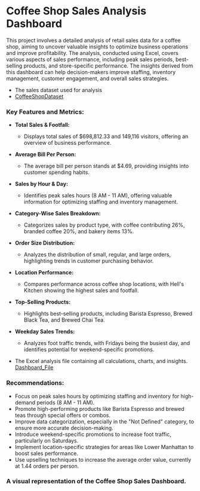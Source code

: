 # Coffee Shop Sales Analysis Dashboard

This project involves a detailed analysis of retail sales data for a coffee shop, aiming to uncover valuable insights to optimize business operations and improve profitability. The analysis, conducted using Excel, covers various aspects of sales performance, including peak sales periods, best-selling products, and store-specific performance. The insights derived from this dashboard can help decision-makers improve staffing, inventory management, customer engagement, and overall sales strategies.

-  The sales dataset used for analysis
-  <a href = "Coffee Shop Sales.xlsx">CoffeeShopDataset</a>

### Key Features and Metrics:

- **Total Sales & Footfall:**
    - Displays total sales of $698,812.33 and 149,116 visitors, offering an overview of business performance.
- **Average Bill Per Person:**
    - The average bill per person stands at $4.69, providing insights into customer spending habits.
- **Sales by Hour & Day:**
    - Identifies peak sales hours (8 AM - 11 AM), offering valuable information for optimizing staffing and inventory management.
- **Category-Wise Sales Breakdown:**
    - Categorizes sales by product type, with coffee contributing 26%, branded coffee 20%, and bakery items 13%.
- **Order Size Distribution:**
    - Analyzes the distribution of small, regular, and large orders, highlighting trends in customer purchasing behavior.
- **Location Performance:**
    - Compares performance across coffee shop locations, with Hell's Kitchen showing the highest sales and footfall.
- **Top-Selling Products:**
    - Highlights best-selling products, including Barista Espresso, Brewed Black Tea, and Brewed Chai Tea.
- **Weekday Sales Trends:**
    - Analyzes foot traffic trends, with Fridays being the busiest day, and identifies potential for weekend-specific promotions.
  
 - The Excel analysis file containing all calculations, charts, and insights.
<a href = "CoffeeShop_Sales_Dashboard.xlsm">Dashboard_File</a>
### Recommendations:

- Focus on peak sales hours by optimizing staffing and inventory for high-demand periods (8 AM - 11 AM).
- Promote high-performing products like Barista Espresso and brewed teas through special offers or combos.
- Improve data categorization, especially in the "Not Defined" category, to ensure more accurate decision-making.
- Introduce weekend-specific promotions to increase foot traffic, particularly on Saturdays.
- Implement location-specific strategies for areas like Lower Manhattan to boost sales performance.
- Use upselling techniques to increase the average order value, currently at 1.44 orders per person.

### A visual representation of the Coffee Shop Sales Dashboard.
